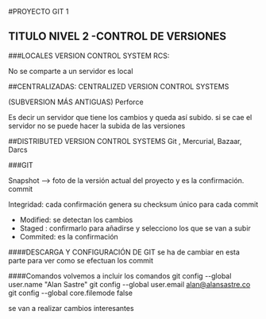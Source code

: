 #PROYECTO GIT 1

## TITULO NIVEL 2 -CONTROL DE VERSIONES

###LOCALES VERSION CONTROL SYSTEM
RCS: 

No se comparte a un servidor
es local

##CENTRALIZADAS: CENTRALIZED VERSION CONTROL SYSTEMS

(SUBVERSION MÁS ANTIGUAS)
Perforce

Es decir un servidor que tiene los cambios 
y queda así subido. 
si se cae el servidor no se puede hacer
la subida de las versiones

##DISTRIBUTED VERSION CONTROL SYSTEMS
Git , Mercurial, Bazaar, Darcs

###GIT

Snapshot --> foto de la versión actual del proyecto
y es la confirmación. commit

Integridad: cada confirmación genera su checksum
único para cada commit

* Modified: se detectan los cambios
* Staged : confirmarlo para añadirse y selecciono los que se van a subir
* Commited: es la confirmación

####DESCARGA Y CONFIGURACIÓN DE GIT
se ha de cambiar en esta parte para ver como se efectuan los commit

####Comandos 
volvemos a incluir los comandos
git config --global user.name "Alan Sastre"
git config --global user.email alan@alansastre.co
git config --global core.filemode false

se van a realizar cambios interesantes







